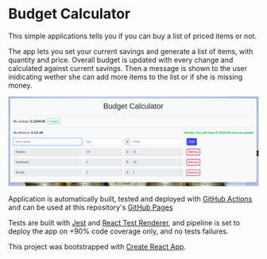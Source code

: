 # Budget Calculator

This simple applications tells you if you can buy a list of priced items or not.

The app lets you set your current savings and generate a list of items, with quantity and price.
Overall budget is updated with every change and calculated against current savings. Then a message is shown to the user inidicating wether she can add more items to the list or if she is missing money.

![Budget Calculator screen capture](img/screen-capture.png)

Application is automatically built, tested and deployed with [GitHub Actions](https://github.com/eldocbrown/budget-calculator/actions) and can be used at this repository's [GitHub Pages](https://eldocbrown.github.io/budget-calculator/)

Tests are built with [Jest](https://jestjs.io/) and [React Test Renderer](https://reactjs.org/docs/test-renderer.html), and pipeline is set to deploy the app on +90% code coverage only, and no tests failures.

This project was bootstrapped with [Create React App](https://github.com/facebook/create-react-app).
